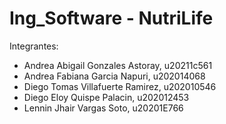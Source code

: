 # Ing_Software - NutriLife

Integrantes: 
- Andrea Abigail Gonzales Astoray, u20211c561
- Andrea Fabiana Garcia Napuri, u202014068
- Diego Tomas Villafuerte Ramirez, u202010546
- Diego Eloy Quispe Palacin, u202012453
- Lennin Jhair Vargas Soto, u20201E766
